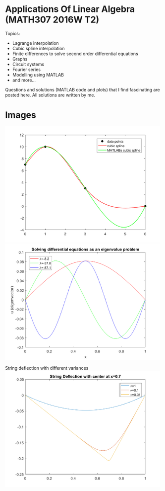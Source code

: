 # Applications Of Linear Algebra (MATH307 2016W T2)
Topics:
* Lagrange interpolation
* Cubic spline interpolation
* Finite differences to solve second order differential equations
* Graphs
* Circuit systems
* Fourier series
* Modelling using MATLAB
* and more...

Questions and solutions (MATLAB code and plots) that I find fascinating are posted here. 
All solutions are written by me. 

# Images
<img src=/ProblemSet2/cubicinterp.png alt="string_deflection" width="500" />
<img src=/ProblemSet2/finitediffeigenvalue.png alt="cubic_spline_example" width="500"/>

String deflection with different variances
<img src=/ProblemSet2/stringdeflectiondv.png alt="stringdeflection" width="500"/>
